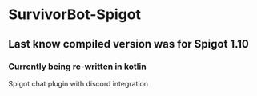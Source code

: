 # SurvivorBot-Spigot

## Last know compiled version was for Spigot 1.10

### Currently being re-written in kotlin

Spigot chat plugin with discord integration
